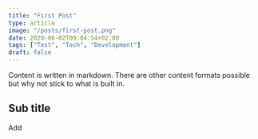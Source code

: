 ```yaml
---
title: "First Post"
type: article
image: "/posts/first-post.png"
date: 2020-06-02T09:04:54+02:00
tags: ["Test", "Tech", "Development"]
draft: false
---
```


Content is written in markdown. There are other content formats possible
but why not stick to what is built in.

## Sub title

Add
